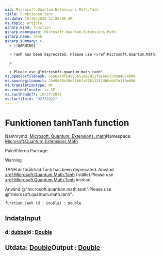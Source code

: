 ```yaml
---
uid: Microsoft.Quantum.Extensions.Math.Tanh
title: Funktionen tanh
ms.date: 10/26/2020 12:00:00 AM
ms.topic: article
qsharp.kind: function
qsharp.namespace: Microsoft.Quantum.Extensions.Math
qsharp.name: Tanh
qsharp.summary: >-
  > [!WARNING]

  > Tanh has been deprecated. Please use <xref:Microsoft.Quantum.Math.Tanh> instead.

  >

  > Please use @"microsoft.quantum.math.tanh".
ms.openlocfilehash: 56a6a4df64585b51a87812f9e665d3da84054d09
ms.sourcegitcommit: 29e0d88a30e4166fa580132124b0eb57e1f0e986
ms.translationtype: MT
ms.contentlocale: sv-SE
ms.lasthandoff: 10/27/2020
ms.locfileid: "92732822"
---
```

# <a name="tanh-function"></a><span data-ttu-id="f19e8-102">Funktionen tanh</span><span class="sxs-lookup"><span data-stu-id="f19e8-102">Tanh function</span></span>

<span data-ttu-id="f19e8-103">Namnrymd: [Microsoft. Quantum. Extensions. math](xref:Microsoft.Quantum.Extensions.Math)</span><span class="sxs-lookup"><span data-stu-id="f19e8-103">Namespace: [Microsoft.Quantum.Extensions.Math](xref:Microsoft.Quantum.Extensions.Math)</span></span>

<span data-ttu-id="f19e8-104">Paketfilerna [](https://nuget.org/packages/)</span><span class="sxs-lookup"><span data-stu-id="f19e8-104">Package: [](https://nuget.org/packages/)</span></span>


> [!WARNING]
> <span data-ttu-id="f19e8-105">TANH är föråldrad.</span><span class="sxs-lookup"><span data-stu-id="f19e8-105">Tanh has been deprecated.</span></span> <span data-ttu-id="f19e8-106">Använd <xref:Microsoft.Quantum.Math.Tanh> i stället.</span><span class="sxs-lookup"><span data-stu-id="f19e8-106">Please use <xref:Microsoft.Quantum.Math.Tanh> instead.</span></span>
>
> <span data-ttu-id="f19e8-107">Använd @"microsoft.quantum.math.tanh".</span><span class="sxs-lookup"><span data-stu-id="f19e8-107">Please use @"microsoft.quantum.math.tanh".</span></span>



```qsharp
function Tanh (d : Double) : Double
```


## <a name="input"></a><span data-ttu-id="f19e8-108">Indata</span><span class="sxs-lookup"><span data-stu-id="f19e8-108">Input</span></span>

### <a name="d--double"></a><span data-ttu-id="f19e8-109">d: [dubbel](xref:microsoft.quantum.lang-ref.double)</span><span class="sxs-lookup"><span data-stu-id="f19e8-109">d : [Double](xref:microsoft.quantum.lang-ref.double)</span></span>





## <a name="output--double"></a><span data-ttu-id="f19e8-110">Utdata: [Double](xref:microsoft.quantum.lang-ref.double)</span><span class="sxs-lookup"><span data-stu-id="f19e8-110">Output : [Double](xref:microsoft.quantum.lang-ref.double)</span></span>


